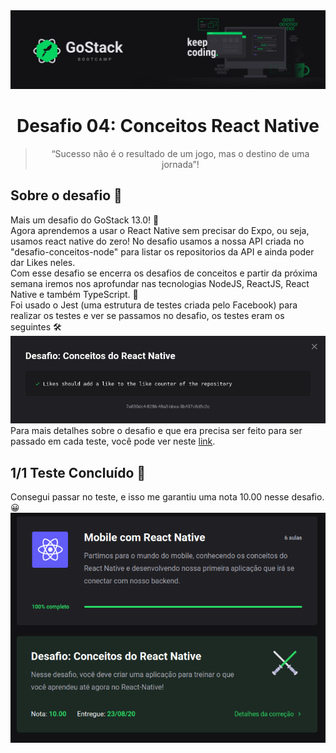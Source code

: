 <img alt="GoStack" src="./readme_assets/header-desafios-new.png" />
<h1 align="center">
  Desafio 04: Conceitos React Native
</h1>

<blockquote align="center">“Sucesso não é o resultado de um jogo, mas o destino de uma jornada”!</blockquote>

## Sobre o desafio 💪
Mais um desafio do GoStack 13.0! 🚀 <br>
Agora aprendemos a usar o React Native sem precisar do Expo, ou seja, usamos react native do zero! 
No desafio usamos a nossa API criada no "desafio-conceitos-node" para listar os repositorios da API e ainda poder dar Likes neles. <br> 
Com esse desafio se encerra os desafios de conceitos e partir da
próxima semana iremos nos aprofundar nas tecnologias NodeJS, ReactJS, React Native e também TypeScript. 🚀 <br>
Foi usado o Jest (uma estrutura de testes criada pelo Facebook) para realizar os testes e ver se passamos no desafio, os testes eram os seguintes 🛠 <br>
<img src="./readme_assets/testes.png"></img>
Para mais detalhes sobre o desafio e que era precisa ser feito para ser passado em cada teste, você pode ver neste <a href="https://github.com/rocketseat-education/bootcamp-gostack-desafios/tree/master/desafio-conceitos-react-native">link</a>.

## 1/1 Teste Concluído 🎯
Consegui passar no teste, e isso me garantiu uma nota 10.00 nesse desafio. 😀
<img src="./readme_assets/resultado.png"></img>

